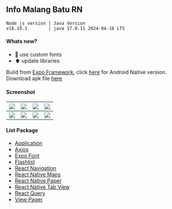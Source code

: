 ## Info Malang Batu RN ##

```
Node js version | Java Version
v18.19.1        | java 17.0.11 2024-04-16 LTS
```

#### Whats new? #####
* :art: use custom fonts
* :arrow_up: update libraries

Build from [Expo Framework](https://expo.dev/), click [here](https://github.com/yoesuv/Info-Malang-Batu) for Android Native version.  
Download apk file [here](https://e.pcloud.link/publink/show?code=XZn1uxZ26QUXIyN9OVCfiEhVPEe1Vgq7H3)

#### Screenshot ####
| ![](https://i.imgur.com/0ezpBvi.png) | ![](https://i.imgur.com/ukhbFbZ.png) | ![](https://i.imgur.com/ZiZoG9O.png) | ![](https://i.imgur.com/VeEKF07.png) |
| :---: | :---: | :---: | :---: |
| ![](https://i.imgur.com/PTPoDnA.png) | ![](https://i.imgur.com/dHhKg9q.png) | ![](https://i.imgur.com/6bMYfZB.png) | ![](https://i.imgur.com/H4VD0jl.png) |

#### List Package ####
- [Application](https://docs.expo.dev/versions/latest/sdk/application/)
- [Axios](https://axios-http.com/)
- [Expo Font](https://docs.expo.dev/develop/user-interface/fonts)
- [Flashlist](https://github.com/shopify/flash-list)
- [React Navigation](https://reactnavigation.org/)
- [React Native Maps](https://github.com/react-native-maps/react-native-maps)
- [React Native Paper](https://reactnativepaper.com/)
- [React Native Tab View](https://www.npmjs.com/package/react-native-tab-view)
- [React Query](https://tanstack.com/query/v4/docs/react-native)
- [View Pager](https://docs.expo.dev/versions/latest/sdk/view-pager/)